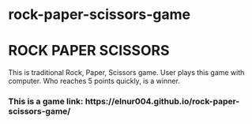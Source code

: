 # rock-paper-scissors-game

<h1>ROCK PAPER SCISSORS</h1>
<p>This is traditional Rock, Paper, Scissors game. User plays this game with computer. Who reaches 5 points quickly, is a winner.</p>

<h3>This is a game link: https://elnur004.github.io/rock-paper-scissors-game/</h3>
